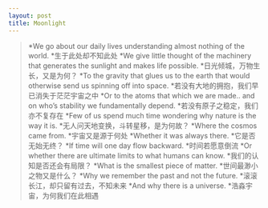 ```yaml
---
layout: post
title: Moonlight
---
```

> *We go about our daily lives understanding almost nothing of the world.
> *生于此处却不知此处
> *We give little thought of the machinery that generates the sunlight and makes life possible.
> *日光倾城，万物生长，又是为何？
> *To the gravity that glues us to the earth that would otherwise send us spinning off into space.
> *若没有大地的拥抱，我们早已消失于茫茫宇宙之中
> *Or to the atoms that which we are made.. and on who’s stability we fundamentally depend.
> *若没有原子之稳定，我们亦不复存在
> *Few of us spend much time wondering why nature is the way it is.
> *无人问天地变换，斗转星移，是为何故？
> *Where the cosmos came from.
> *宇宙又是源于何处
> *Whether it was always there.
> *它是否无始无终？
> *If time will one day flow backward.
> *时间若愿意倒流
> *Or whether there are ultimate limits to what humans can know.
> *我们的认知是否还会有局限？
> *What is the smallest piece of matter.
> *世间最渺小之物又是什么？
> *Why we remember the past and not the future.
> *滚滚长江，却只留有过去，不知未来
> *And why there is a universe.
> *浩淼宇宙，为何我们在此相遇
